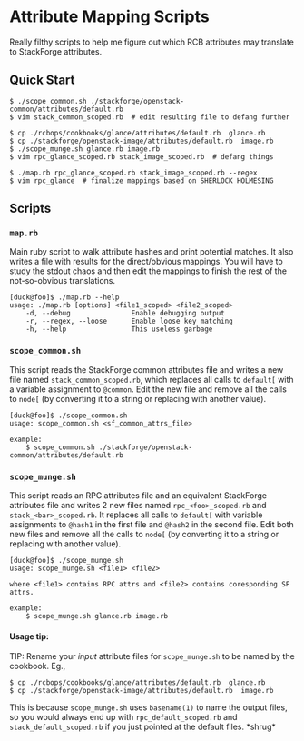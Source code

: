 # Attribute Mapping Scripts

Really filthy scripts to help me figure out which RCB attributes may translate
to StackForge attributes.

## Quick Start

```
$ ./scope_common.sh ./stackforge/openstack-common/attributes/default.rb
$ vim stack_common_scoped.rb  # edit resulting file to defang further

$ cp ./rcbops/cookbooks/glance/attributes/default.rb  glance.rb
$ cp ./stackforge/openstack-image/attributes/default.rb  image.rb
$ ./scope_munge.sh glance.rb image.rb
$ vim rpc_glance_scoped.rb stack_image_scoped.rb  # defang things

$ ./map.rb rpc_glance_scoped.rb stack_image_scoped.rb --regex
$ vim rpc_glance  # finalize mappings based on SHERLOCK HOLMESING
```

## Scripts

### `map.rb`

Main ruby script to walk attribute hashes and print potential matches. It also
writes a file with results for the direct/obvious mappings.  You will have to
study the stdout chaos and then edit the mappings to finish the rest of the
not-so-obvious translations.

```
[duck@foo]$ ./map.rb --help
usage: ./map.rb [options] <file1_scoped> <file2_scoped>
    -d, --debug               Enable debugging output
    -r, --regex, --loose      Enable loose key matching
    -h, --help                This useless garbage
```

### `scope_common.sh`

This script reads the StackForge common attributes file and writes a new file
named `stack_common_scoped.rb`, which replaces all calls to `default[` with a
variable assignment to `@common`.  Edit the new file and remove all the calls
to `node[` (by converting it to a string or replacing with another value).

```
[duck@foo]$ ./scope_common.sh 
usage: scope_common.sh <sf_common_attrs_file>

example:
    $ scope_common.sh ./stackforge/openstack-common/attributes/default.rb
```

### `scope_munge.sh`

This script reads an RPC attributes file and an equivalent StackForge
attributes file and writes 2 new files named `rpc_<foo>_scoped.rb` and 
`stack_<bar>_scoped.rb`. It replaces all calls to `default[` with variable
assignments to `@hash1` in the first file and `@hash2` in the second file.
Edit both new files and remove all the calls to `node[` (by converting it to a
string or replacing with another value).

```
[duck@foo]$ ./scope_munge.sh 
usage: scope_munge.sh <file1> <file2>

where <file1> contains RPC attrs and <file2> contains coresponding SF attrs.

example:
    $ scope_munge.sh glance.rb image.rb

```

#### Usage tip:

TIP: Rename your *input* attribute files for `scope_munge.sh` to be named by
the cookbook.
Eg.,
```
$ cp ./rcbops/cookbooks/glance/attributes/default.rb  glance.rb
$ cp ./stackforge/openstack-image/attributes/default.rb  image.rb
```

This is because `scope_munge.sh` uses `basename(1)` to name the output files,
so you would always end up with `rpc_default_scoped.rb` and
`stack_default_scoped.rb` if you just pointed at the default files. \*shrug\*
